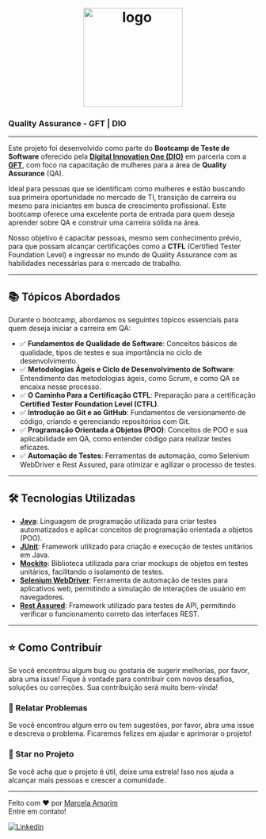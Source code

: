 <h1 align="center">
  <br>
  <img src="https://user-images.githubusercontent.com/93685200/202741740-219c1d21-269b-49c5-8072-9732764cd7d4.png" alt="logo" height="200">
</h1>

### Quality Assurance - GFT | DIO
---

Este projeto foi desenvolvido como parte do **Bootcamp de Teste de Software** oferecido pela **[Digital Innovation One (DIO)](https://web.dio.me/track/gft-quality-assurance-para-mulheres)** em parceria com a **[GFT](https://www.gft.com/br/pt)**, com foco na capacitação de mulheres para a área de **Quality Assurance** (QA).

Ideal para pessoas que se identificam como mulheres e estão buscando sua primeira oportunidade no mercado de TI, transição de carreira ou mesmo para iniciantes em busca de crescimento profissional. Este bootcamp oferece uma excelente porta de entrada para quem deseja aprender sobre QA e construir uma carreira sólida na área.

Nosso objetivo é capacitar pessoas, mesmo sem conhecimento prévio, para que possam alcançar certificações como a **CTFL** (Certified Tester Foundation Level) e ingressar no mundo de Quality Assurance com as habilidades necessárias para o mercado de trabalho.

---

## :books: Tópicos Abordados

Durante o bootcamp, abordamos os seguintes tópicos essenciais para quem deseja iniciar a carreira em QA:

- ✅ **Fundamentos de Qualidade de Software**: Conceitos básicos de qualidade, tipos de testes e sua importância no ciclo de desenvolvimento.
- ✅ **Metodologias Ágeis e Ciclo de Desenvolvimento de Software**: Entendimento das metodologias ágeis, como Scrum, e como QA se encaixa nesse processo.
- ✅ **O Caminho Para a Certificação CTFL**: Preparação para a certificação **Certified Tester Foundation Level (CTFL)**.
- ✅ **Introdução ao Git e ao GitHub**: Fundamentos de versionamento de código, criando e gerenciando repositórios com Git.
- ✅ **Programação Orientada a Objetos (POO)**: Conceitos de POO e sua aplicabilidade em QA, como entender código para realizar testes eficazes.
- ✅ **Automação de Testes**: Ferramentas de automação, como Selenium WebDriver e Rest Assured, para otimizar e agilizar o processo de testes.

---

## :hammer_and_wrench: Tecnologias Utilizadas

- **[Java](https://www.java.com/pt-BR/)**: Linguagem de programação utilizada para criar testes automatizados e aplicar conceitos de programação orientada a objetos (POO).
- **[JUnit](https://junit.org/junit5/)**: Framework utilizado para criação e execução de testes unitários em Java.
- **[Mockito](https://site.mockito.org/)**: Biblioteca utilizada para criar mockups de objetos em testes unitários, facilitando o isolamento de testes.
- **[Selenium WebDriver](https://www.selenium.dev/documentation/webdriver/)**: Ferramenta de automação de testes para aplicativos web, permitindo a simulação de interações de usuário em navegadores.
- **[Rest Assured](https://rest-assured.io/)**: Framework utilizado para testes de API, permitindo verificar o funcionamento correto das interfaces REST.

---

## :star: Como Contribuir

Se você encontrou algum bug ou gostaria de sugerir melhorias, por favor, abra uma issue! Fique à vontade para contribuir com novos desafios, soluções ou correções. Sua contribuição será muito bem-vinda!

### :bug: Relatar Problemas

Se você encontrou algum erro ou tem sugestões, por favor, abra uma issue e descreva o problema. Ficaremos felizes em ajudar e aprimorar o projeto!

### :star2: Star no Projeto

Se você acha que o projeto é útil, deixe uma estrela! Isso nos ajuda a alcançar mais pessoas e crescer a comunidade.

---

Feito com ❤️ por [Marcela Amorim](https://www.linkedin.com/in/amorim-marcela/)  
Entre em contato!

[![Linkedin](https://img.shields.io/badge/-LinkedIn-595D60?style=flat-square&logo=Linkedin&logoColor=white&link=https://www.linkedin.com/in/amorim-marcela/)](https://www.linkedin.com/in/amorim-marcela/)
